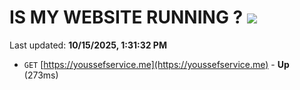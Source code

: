 # IS MY WEBSITE RUNNING ? [![](https://img.shields.io/static/v1?label=Sponsor&message=%E2%9D%A4&logo=GitHub&color=%23fe8e86)](https://github.com/sponsors/Youssef-Lehmam)

Last updated: **10/15/2025, 1:31:32 PM**

- `GET` [https://youssefservice.me](https://youssefservice.me) - **Up** (273ms)
